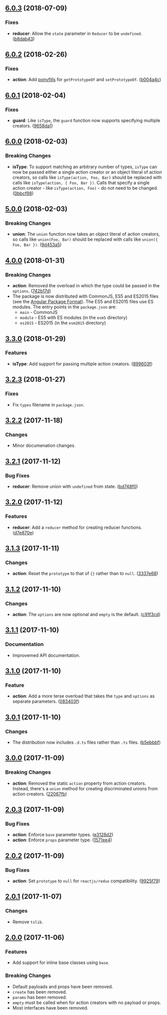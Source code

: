 <a name="6.0.3"></a>
## [6.0.3](https://github.com/cartant/ts-action/compare/v6.0.2...v6.0.3) (2018-07-09)

### Fixes

* **reducer**: Allow the `state` parameter in `Reducer` to be `undefined`. ([b8dab43](https://github.com/cartant/ts-action/commit/b8dab43))

<a name="6.0.2"></a>
## [6.0.2](https://github.com/cartant/ts-action/compare/v6.0.1...v6.0.2) (2018-02-26)

### Fixes

* **action**: Add [ponyfills](https://github.com/sindresorhus/ponyfill) for `getPrototypeOf` and `setPrototypeOf`. ([b004a4c](https://github.com/cartant/ts-action/commit/b004a4c))

<a name="6.0.1"></a>
## [6.0.1](https://github.com/cartant/ts-action/compare/v6.0.0...v6.0.1) (2018-02-04)

### Fixes

* **guard**: Like `isType`, the `guard` function now supports specifying multiple creators. ([9658da1](https://github.com/cartant/ts-action/commit/9658da1))

<a name="6.0.0"></a>
## [6.0.0](https://github.com/cartant/ts-action/compare/v5.0.0...v6.0.0) (2018-02-03)

### Breaking Changes

* **isType**: To support matching an arbitrary number of types, `isType` can now be passed either a single action creator or an object literal of action creators, so calls like `isType(action, Foo, Bar)` should be replaced with calls like `isType(action, { Foo, Bar })`. Calls that specify a single action creator - like `isType(action, Foo)` - do not need to be changed. ([0bbcf98](https://github.com/cartant/ts-action/commit/0bbcf98))

<a name="5.0.0"></a>
## [5.0.0](https://github.com/cartant/ts-action/compare/v4.0.0...v5.0.0) (2018-02-03)

### Breaking Changes

* **union**: The `union` function now takes an object literal of action creators, so calls like `union(Foo, Bar)` should be replaced with calls like `union({ Foo, Bar })`. ([9d453a5](https://github.com/cartant/ts-action/commit/9d453a5))

<a name="4.0.0"></a>
## [4.0.0](https://github.com/cartant/ts-action/compare/v3.3.0...v4.0.0) (2018-01-31)

### Breaking Changes

* **action**: Removed the overload in which the type could be passed in the `options`. ([742b17d](https://github.com/cartant/ts-action/commit/742b17d))
* The package is now distributed with CommonJS, ES5 and ES2015 files (see the [Angular Package Format](https://docs.google.com/document/d/1CZC2rcpxffTDfRDs6p1cfbmKNLA6x5O-NtkJglDaBVs/edit#heading=h.k0mh3o8u5hx)). The ES5 and ES2015 files use ES modules. The entry points in the `package.json` are:
    * `main` - CommonJS
    * `module` - ES5 with ES modules (in the `esm5` directory)
    * `es2015` - ES2015 (in the `esm2015` directory)

<a name="3.3.0"></a>
## [3.3.0](https://github.com/cartant/ts-action/compare/v3.2.3...v3.3.0) (2018-01-29)

### Features

* **isType**: Add support for passing multiple action creators. ([899603f](https://github.com/cartant/ts-action/commit/899603f))

<a name="3.2.3"></a>
## [3.2.3](https://github.com/cartant/ts-action/compare/v3.2.2...v3.2.3) (2018-01-27)

### Fixes

* Fix `types` filename in `package.json`.

<a name="3.2.2"></a>
## [3.2.2](https://github.com/cartant/ts-action/compare/v3.2.1...v3.2.2) (2017-11-18)

### Changes

* Minor documenation changes.

<a name="3.2.1"></a>
## [3.2.1](https://github.com/cartant/ts-action/compare/v3.2.0...v3.2.1) (2017-11-12)

### Bug Fixes

* **reducer**: Remove union with `undefined` from state. ([bd748f0](https://github.com/cartant/ts-action/commit/bd748f0))

<a name="3.2.0"></a>
## [3.2.0](https://github.com/cartant/ts-action/compare/v3.1.3...v3.2.0) (2017-11-12)

### Features

* **reducer**: Add a `reducer` method for creating reducer functions. ([d7e870e](https://github.com/cartant/ts-action/commit/d7e870e))

<a name="3.1.3"></a>
## [3.1.3](https://github.com/cartant/ts-action/compare/v3.1.2...v3.1.3) (2017-11-11)

### Changes

* **action**: Reset the `prototype` to that of `{}` rather than to `null`. ([3337e68](https://github.com/cartant/ts-action/commit/3337e68))

<a name="3.1.2"></a>
## [3.1.2](https://github.com/cartant/ts-action/compare/v3.1.1...v3.1.2) (2017-11-10)

### Changes

* **action**: The `options` are now optional and `empty` is the default. ([c91f3cd](https://github.com/cartant/ts-action/commit/c91f3cd))

<a name="3.1.1"></a>
## [3.1.1](https://github.com/cartant/ts-action/compare/v3.1.0...v3.1.1) (2017-11-10)

### Documentation

* Improvemed API documentation.

<a name="3.1.0"></a>
## [3.1.0](https://github.com/cartant/ts-action/compare/v3.0.1...v3.1.0) (2017-11-10)

### Feature

* **action**: Add a more terse overload that takes the `type` and `options` as separate parameters. ([083403f](https://github.com/cartant/ts-action/commit/083403f))

<a name="3.0.1"></a>
## [3.0.1](https://github.com/cartant/ts-action/compare/v3.0.0...v3.0.1) (2017-11-10)

### Changes

* The distribution now includes `.d.ts` files rather than `.ts` files. ([b5ebbbf](https://github.com/cartant/ts-action/commit/b5ebbbf))

<a name="3.0.0"></a>
## [3.0.0](https://github.com/cartant/ts-action/compare/v2.0.3...v3.0.0) (2017-11-09)

### Breaking Changes

* **action**: Removed the static `action` property from action creators. Instead, there's a `union` method for creating discriminated unions from action creators. ([22067fb](https://github.com/cartant/ts-action/commit/22067fb))

<a name="2.0.3"></a>
## [2.0.3](https://github.com/cartant/ts-action/compare/v2.0.2...v2.0.3) (2017-11-09)

### Bug Fixes

* **action**: Enforce `base` parameter types. ([e3128d2](https://github.com/cartant/ts-action/commit/e3128d2))
* **action**: Enforce `props` parameter type. ([1571ee4](https://github.com/cartant/ts-action/commit/1571ee4))

<a name="2.0.2"></a>
## [2.0.2](https://github.com/cartant/ts-action/compare/v2.0.1...v2.0.2) (2017-11-09)

### Bug Fixes

* **action**: Set `prototype` to `null` for `reactjs/redux` compatibility. ([9925f79](https://github.com/cartant/ts-action/commit/9925f79))

<a name="2.0.1"></a>
## [2.0.1](https://github.com/cartant/ts-action/compare/v2.0.0...v2.0.1) (2017-11-07)

### Changes

* Remove `tslib`.

<a name="2.0.0"></a>
## [2.0.0](https://github.com/cartant/ts-action/compare/v1.0.3...v2.0.0) (2017-11-06)

### Features

* Add support for inline base classes using `base`.

### Breaking Changes

* Default payloads and props have been removed.
* `create` has been removed.
* `params` has been removed.
* `empty` must be called when for action creators with no payload or props.
* Most interfaces have been removed.